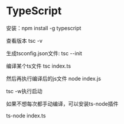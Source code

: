 # TypeScript


安装：npm install -g typescript

查看版本 tsc -v

生成tsconfig.json文件: tsc --init

编译某个ts文件  tsc index.ts

然后再执行编译后的js文件 node index.js

tsc -w执行启动


如果不想每次都手动编译，可以安装ts-node插件

ts-node index.ts
